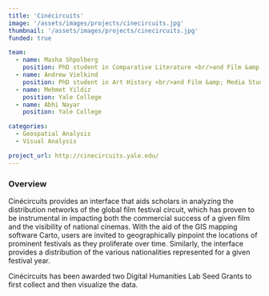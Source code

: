 ```yaml
---
title: 'Cinécircuits'
image: '/assets/images/projects/cinecircuits.jpg'
thumbnail: '/assets/images/projects/cinecircuits.jpg'
funded: true

team:
  - name: Masha Shpolberg
    position: PhD student in Comparative Literature <br/>and Film &amp; Media Studies
  - name: Andrew Vielkind
    position: PhD student in Art History <br/>and Film &amp; Media Studies
  - name: Mehmet Yildiz
    position: Yale College
  - name: Abhi Nayar
    position: Yale College

categories:
  - Geospatial Analysis
  - Visual Analysis

project_url: http://cinecircuits.yale.edu/
---
```


### Overview

Cinécircuits provides an interface that aids scholars in analyzing the distribution networks of the global film festival circuit, which has proven to be instrumental in impacting both the commercial success of a given film and the visibility of national cinemas. With the aid of the GIS mapping software Carto, users are invited to geographically pinpoint the locations of prominent festivals as they proliferate over time. Similarly, the interface provides a distribution of the various nationalities represented for a given festival year.

Cinécircuits has been awarded two Digital Humanities Lab Seed Grants to first collect and then visualize the data.